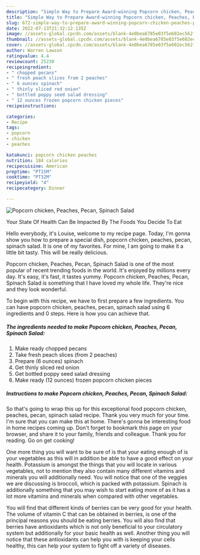 ```yaml
---
description: "Simple Way to Prepare Award-winning Popcorn chicken, Peaches, Pecan, Spinach Salad"
title: "Simple Way to Prepare Award-winning Popcorn chicken, Peaches, Pecan, Spinach Salad"
slug: 672-simple-way-to-prepare-award-winning-popcorn-chicken-peaches-pecan-spinach-salad
date: 2022-07-13T21:32:12.135Z
image: //assets-global.cpcdn.com/assets/blank-4e0bea6785e03f5e602ec562f230caae08da540cada707380b4fe1bbebba43da.png
thumbnail: //assets-global.cpcdn.com/assets/blank-4e0bea6785e03f5e602ec562f230caae08da540cada707380b4fe1bbebba43da.png
cover: //assets-global.cpcdn.com/assets/blank-4e0bea6785e03f5e602ec562f230caae08da540cada707380b4fe1bbebba43da.png
author: Warren Lawson
ratingvalue: 4.4
reviewcount: 25230
recipeingredient:
- " chopped pecans"
- " fresh peach slices from 2 peaches"
- " 6 ounces spinach"
- " thinly sliced red onion"
- " bottled poppy seed salad dressing"
- " 12 ounces frozen popcorn chicken pieces"
recipeinstructions:

categories:
- Recipe
tags:
- popcorn
- chicken
- peaches

katakunci: popcorn chicken peaches 
nutrition: 184 calories
recipecuisine: American
preptime: "PT15M"
cooktime: "PT32M"
recipeyield: "4"
recipecategory: Dinner

---
```



![Popcorn chicken, Peaches, Pecan, Spinach Salad](//assets-global.cpcdn.com/assets/blank-4e0bea6785e03f5e602ec562f230caae08da540cada707380b4fe1bbebba43da.png)

Your State Of Health Can Be Impacted By The Foods You Decide To Eat

Hello everybody, it's Louise, welcome to my recipe page. Today, I'm gonna show you how to prepare a special dish, popcorn chicken, peaches, pecan, spinach salad. It is one of my favorites. For mine, I am going to make it a little bit tasty. This will be really delicious.

Popcorn chicken, Peaches, Pecan, Spinach Salad is one of the most popular of recent trending foods in the world. It's enjoyed by millions every day. It's easy, it's fast, it tastes yummy. Popcorn chicken, Peaches, Pecan, Spinach Salad is something that I have loved my whole life. They're nice and they look wonderful.




To begin with this recipe, we have to first prepare a few ingredients. You can have popcorn chicken, peaches, pecan, spinach salad using 6 ingredients and 0 steps. Here is how you can achieve that.

<!--inarticleads1-->

##### The ingredients needed to make Popcorn chicken, Peaches, Pecan, Spinach Salad:

1. Make ready  chopped pecans
1. Take  fresh peach slices (from 2 peaches)
1. Prepare  (6 ounces) spinach
1. Get  thinly sliced red onion
1. Get  bottled poppy seed salad dressing
1. Make ready  (12 ounces) frozen popcorn chicken pieces




<!--inarticleads2-->

##### Instructions to make Popcorn chicken, Peaches, Pecan, Spinach Salad:





So that's going to wrap this up for this exceptional food popcorn chicken, peaches, pecan, spinach salad recipe. Thank you very much for your time. I'm sure that you can make this at home. There's gonna be interesting food in home recipes coming up. Don't forget to bookmark this page on your browser, and share it to your family, friends and colleague. Thank you for reading. Go on get cooking!

One more thing you will want to be sure of is that your eating enough of is your vegetables as this will in addition be able to have a good effect on your health. Potassium is amongst the things that you will locate in various vegetables, not to mention they also contain many different vitamins and minerals you will additionally need. You will notice that one of the veggies we are discussing is broccoli, which is packed with potassium. Spinach is additionally something that you may wish to start eating more of as it has a lot more vitamins and minerals when compared with other vegetables.

You will find that different kinds of berries can be very good for your health. The volume of vitamin C that can be obtained in berries, is one of the principal reasons you should be eating berries. You will also find that berries have antioxidants which is not only beneficial to your circulatory system but additionally for your basic health as well. Another thing you will notice that these antioxidants can help you with is keeping your cells healthy, this can help your system to fight off a variety of diseases.
